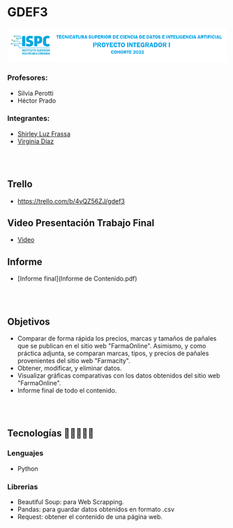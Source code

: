 # GDEF3
![imagen](src-final/recursos/banner.png)
### Profesores:
- Silvia Perotti
- Héctor Prado

### Integrantes:
- [Shirley Luz Frassa](https://github.com/sfrassa)
- [Virginia Díaz](https://github.com/VirginiaDi)

<br></br>
## Trello
- https://trello.com/b/4vQZ56ZJ/gdef3

## Video Presentación Trabajo Final
- [Video](presentacion-tf.mp4)

## Informe
- [Informe final](Informe de Contenido.pdf)

<br></br>
## Objetivos
- Comparar de forma rápida los precios, marcas y tamaños de pañales que se publican en el sitio web "FarmaOnline". Asimismo, y como práctica adjunta, se comparan marcas, tipos, y precios de pañales provenientes del sitio web "Farmacity".
- Obtener, modificar, y eliminar datos.
- Visualizar gráficas comparativas con los datos obtenidos del sitio web "FarmaOnline".
- Informe final de todo el contenido.

<br></br>
## Tecnologías 👩‍💻👨🏼‍💻

### Lenguajes
- Python

### Librerias
- Beautiful Soup: para Web Scrapping.
- Pandas: para guardar datos obtenidos en formato .csv
- Request: obtener el contenido de una página web.

